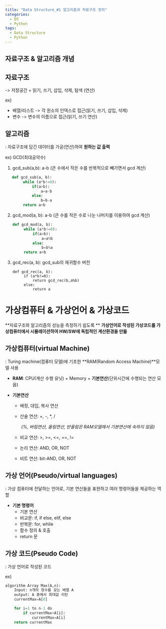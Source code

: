 ```yaml
---
title: "Data Structure_#1 알고리즘과 자료구조 정의"
categories: 
  - DS
  - Python
tags:
  - Data Structure
  - Python
---
```


## 자료구조 & 알고리즘 개념

## 자료구조

-> 저장공간 + 읽기, 쓰기, 삽입, 삭제, 탐색 (연산)

ex) 

 * 배열/리스트 -> 각 원소의 인덱스로 접근(읽기, 쓰기, 삽입, 삭제)
 * 변수 -> 변수의 이름으로 접근(읽기, 쓰기 연산)

## 알고리즘

: 자료구조에 담긴 데이터를 가공(연산)하여 **원하는 값 출력**

ex) GCD(최대공약수)

1. gcd_sub(a,b): a-b (큰 수에서 작은 수를 반복적으로 빼가면서 gcd 계산)

```python
   def gcd_sub(a, b):
   		while (a*b!=0):
   			if(a>b):
   				a=a-b
   			else:
   				b=b-a
   		return a+b 
```

2. gcd_mod(a, b): a-b (큰 수를 작은 수로 나눈 나머지를 이용하여 gcd 계산)

   ```python
   def gcd_mod(a, b):
   		while (a*b!=0):
   			if(a>b):
   				a=a%b
   			else:
   				b=b%a
   		return a+b
   ```

   

3. gcd_rec(a, b): gcd_sub의 재귀함수 버전

   ```
   def gcd_rec(a, b):
   		if (a*b!=0):
   			return gcd_rec(b,a%b)
   		else:
   			return a
   ```

   

# 가상컴퓨터 & 가상언어 & 가상코드

**자료구조와 알고리즘의 성능을 측정하기 쉽도록 ** **가상언어로 작성된 가상코드를 가상컴퓨터에서 시뮬레이션하여 HW/SW에 독립적인 계산환경을 만듦**

## 가상컴퓨터(virtual Machine)

: Turing machine(컴퓨터 모델)에 기초한 **RAM(Random Access Machine)**모델 사용

 * **RAM**: CPU(계산 수행 유닛) + Memory + **기본연산**(단위시간에 수행되는 연산 모음)

 * **기본연산**

   - 배정, 대입, 복사 연산

   - 산술 연산: +, -, *, /  

     ​		*(%, 버림연산, 올림연산, 반올림은  RAM모델에서 기본연산에 속하지 않음)*

   - 비교 연산: >, >=, <=, ==, !=

   - 논리 연산: AND, OR, NOT

   - 비트 연산: bit-AND, OR, NOT

## 가상 언어(Pseudo/virtual languages)

: 가상 컴퓨터에 전달하는 언어로, 기본 연산들을 표현하고 여러 명령어들을 제공하는 역할

* **기본 명령어**
  * 기본 연산
  * 비교문: if, if else, elif, else
  * 반복문: for, while
  * 함수 정의 & 호출
  * return 문

## 가상 코드(Pseudo Code)

: 가상 언어로 작성된 코드

ex)

```python
algorithm Array Max(A,n):
	Input: n개의 정수를 갖는 배열 A   
    output: A 중에서 최대값 리턴
    currentMax=A[0]           

    for i=1 to n-1 do
		if currentMax<A[i]:
			currentMax=A[i]
	return currentMax
```



### 

